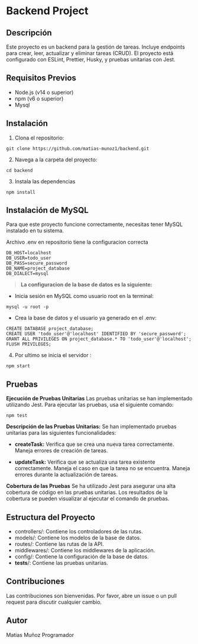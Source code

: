 

# Backend Project

## Descripción

Este proyecto es un backend para la gestión de tareas. Incluye endpoints para crear, leer, actualizar y eliminar tareas (CRUD). El proyecto está configurado con ESLint, Prettier, Husky, y pruebas unitarias con Jest.

## Requisitos Previos

- Node.js (v14 o superior)
- npm (v6 o superior)
- Mysql

## Instalación

1. Clona el repositorio:

```
git clone https://github.com/matias-munoz1/backend.git
```
2. Navega a la carpeta del proyecto:
```
cd backend
```

3. Instala las dependencias
```
npm install
```
## Instalación de MySQL

Para que este proyecto funcione correctamente, necesitas tener MySQL instalado en tu sistema.

Archivo .env en repositorio tiene la configuracion correcta 
```
DB_HOST=localhost
DB_USER=todo_user
DB_PASS=secure_password
DB_NAME=project_database
DB_DIALECT=mysql
```
>**La configuracion de la base de datos es la siguiente:**

- Inicia sesión en MySQL como usuario root en la terminal:
```
mysql -u root -p
```
- Crea la base de datos y el usuario ya generado en el .env:
```
CREATE DATABASE project_database;
CREATE USER 'todo_user'@'localhost' IDENTIFIED BY 'secure_password';
GRANT ALL PRIVILEGES ON project_database.* TO 'todo_user'@'localhost';
FLUSH PRIVILEGES;
```
4. Por ultimo se inicia el servidor :
```
npm start
```
## Pruebas
**Ejecución de Pruebas Unitarias**
Las pruebas unitarias se han implementado utilizando Jest. Para ejecutar las pruebas, usa el siguiente comando:
```
npm test
```

**Descripción de las Pruebas Unitarias:**
Se han implementado pruebas unitarias para las siguientes funcionalidades:

- **createTask:**
Verifica que se crea una nueva tarea correctamente.
Maneja errores de creación de tareas.

- **updateTask:**
Verifica que se actualiza una tarea existente correctamente.
Maneja el caso en que la tarea no se encuentra.
Maneja errores durante la actualización de tareas.

**Cobertura de las Pruebas**
Se ha utilizado Jest para asegurar una alta cobertura de código en las pruebas unitarias. Los resultados de la cobertura se pueden visualizar al ejecutar el comando de pruebas.

## Estructura del Proyecto
- controllers/: Contiene los controladores de las rutas.
- models/: Contiene los modelos de la base de datos.
- routes/: Contiene las rutas de la API.
- middlewares/: Contiene los middlewares de la aplicación.
- config/: Contiene la configuración de la base de datos.
- __tests__/: Contiene las pruebas unitarias.

## Contribuciones
Las contribuciones son bienvenidas. Por favor, abre un issue o un pull request para discutir cualquier cambio.

## Autor 
Matias Muñoz Programador
